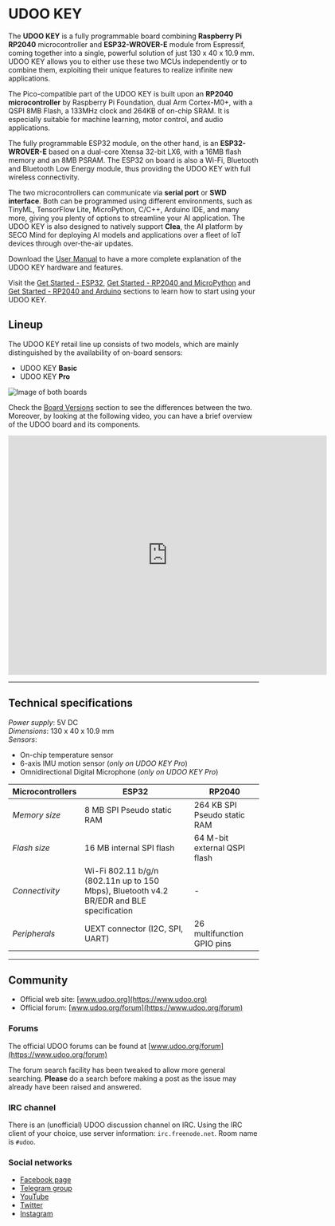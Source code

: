 
# UDOO KEY

The **UDOO KEY** is a fully programmable board combining **Raspberry Pi RP2040** microcontroller and **ESP32-WROVER-E** module from Espressif, coming together into a single, powerful solution of just 130 x 40 x 10.9 mm. UDOO KEY allows you to either use these two MCUs independently or to combine them, exploiting their unique features to realize infinite new applications. 

</p>

The Pico-compatible part of the UDOO KEY is built upon an **RP2040 microcontroller** by Raspberry Pi Foundation, dual Arm Cortex-M0+, with a QSPI 8MB Flash, a 133MHz clock and 264KB of on-chip SRAM. It is especially suitable for machine learning, motor control, and audio applications.

</p>

The fully programmable ESP32 module, on the other hand, is an **ESP32-WROVER-E** based on a dual-core Xtensa 32-bit LX6, with a 16MB flash memory and an 8MB PSRAM. The ESP32 on board is also a Wi-Fi, Bluetooth and Bluetooth Low Energy module, thus providing the UDOO KEY with full wireless connectivity.

</p>

The two microcontrollers can communicate via **serial port** or **SWD interface**. Both can be programmed using different environments, such as TinyML, TensorFlow Lite, MicroPython, C/C++, Arduino IDE, and many more, giving you plenty of options to streamline your AI application. The UDOO KEY is also designed to natively support **Clea**, the AI platform by SECO Mind for deploying AI models and applications over a fleet of IoT devices through over-the-air updates.

<p>

Download the [User Manual](https://udoo.org/download/files/UDOO_KEY/Doc/UDOO_KEY_MANUAL.pdf) to have a more complete explanation of the UDOO KEY hardware and features.

<p>

Visit the [Get Started - ESP32](/03_Get_Started/00_Get_started_with_ESP32.md), [Get Started - RP2040 and MicroPython](/03_Get_Started/02_Get_started_with_RP2040_and_MicroPython.md) and [Get Started - RP2040 and Arduino](/03_Get_Started/03_Get_started_with_RP2040_and_Arduino.md) sections to learn how to start using your UDOO KEY.

## Lineup

The UDOO KEY retail line up consists of two models, which are mainly distinguished by the availability of on-board sensors:
+ UDOO KEY **Basic**
+ UDOO KEY **Pro**

<img src="../img/udoo_key_base_pro.png" alt="Image of both boards"></img>

Check the [Board Versions](/02_Hardware_References/01_Full_specs.md#page_Board-versions) section to see the differences between the two.  
Moreover, by looking at the following video, you can have a brief overview of the UDOO board and its components.
<iframe
    style="border:none;overflow:hidden;display:block;margin:0 auto;"
    width="640"
    height="480"
    src="https://www.youtube.com/embed/hkM1PGc3sjU"
    frameborder="0"
    allow="autoplay; encrypted-media"
    allowfullscreen
>
</iframe>


---

## Technical specifications


*Power supply*: 5V DC  
*Dimensions*: 130 x 40 x 10.9 mm  
*Sensors*:
  + On-chip temperature sensor
  + 6-axis IMU motion sensor (*only on UDOO KEY Pro*)
  + Omnidirectional Digital Microphone (*only on UDOO KEY Pro*)

</p>

|Microcontrollers| **ESP32** | **RP2040** |
|---|---|---|
|*Memory size*| 8 MB SPI Pseudo static RAM |  264 KB SPI Pseudo static RAM |
|*Flash size*|  16 MB internal SPI flash | 64 M-bit external QSPI flash |
|*Connectivity*| Wi-Fi 802.11 b/g/n (802.11n up to 150 Mbps),  Bluetooth v4.2 BR/EDR and BLE specification| - |
|*Peripherals*| UEXT connector (I2C, SPI, UART) | 26 multifunction GPIO pins |

---

## Community
+ Official web site: [www.udoo.org](https://www.udoo.org)
+ Official forum: [www.udoo.org/forum](https://www.udoo.org/forum)

### Forums

The official UDOO forums can be found at [www.udoo.org/forum](https://www.udoo.org/forum)

The forum search facility has been tweaked to allow more general searching. **Please** do a search before making a post as the issue may already have been raised and answered.

### IRC channel

There is an (unofficial) UDOO discussion channel on IRC. Using the IRC client of your choice, use server information: `irc.freenode.net`. Room name is `#udoo`.

### Social networks

+ [Facebook page](http://www.facebook.com/udooboard)
+ [Telegram group](https://t.me/udooint)
+ [YouTube](http://www.youtube.com/channel/UCXv5UyGn5jArK8xOAmuSeHg)
+ [Twitter](http://twitter.com/UDOO_Board)
+ [Instagram](https://www.instagram.com/udoo_board/)

